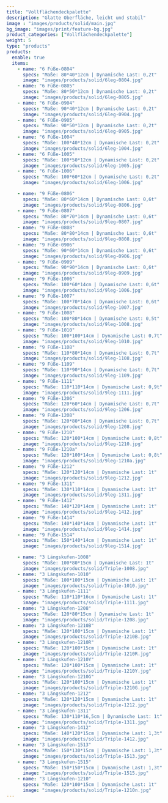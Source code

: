 ```yaml
---
title: "Vollflächendeckpalette"
description: "Glatte Oberfläche, leicht und stabil"
image : "images/products/solid/main.jpg"
bg_image: "images/print/feature-bg.jpg"
product_categories: ["Vollflächendeckpalette"]
weight: 5
type: "products"
products:
  enable: true
  items:
    - name: "6 Füße-0804"
      specs: "Maße: 80*40*12cm | Dynamische Last: 0,2t"
      image: "images/products/solid/6leg-0804.jpg"
    - name: "6 Füße-0805"
      specs: "Maße: 80*50*12cm | Dynamische Last: 0,2t"
      image: "images/products/solid/6leg-0805.jpg"
    - name: "6 Füße-0904"
      specs: "Maße: 90*40*12cm | Dynamische Last: 0,2t"
      image: "images/products/solid/6leg-0904.jpg"
    - name: "6 Füße-0905"
      specs: "Maße: 90*50*12cm | Dynamische Last: 0,2t"
      image: "images/products/solid/6leg-0905.jpg"
    - name: "6 Füße-1004"
      specs: "Maße: 100*40*12cm | Dynamische Last: 0,2t"
      image: "images/products/solid/6leg-1004.jpg"
    - name: "6 Füße-1005"
      specs: "Maße: 100*50*12cm | Dynamische Last: 0,2t"
      image: "images/products/solid/6leg-1005.jpg"
    - name: "6 Füße-1006"
      specs: "Maße: 100*60*12cm | Dynamische Last: 0,2t"
      image: "images/products/solid/6leg-1006.jpg"

    - name: "9 Füße-0806"
      specs: "Maße: 80*60*14cm | Dynamische Last: 0,6t"
      image: "images/products/solid/9leg-0806.jpg"
    - name: "9 Füße-0807"
      specs: "Maße: 80*70*14cm | Dynamische Last: 0,6t"
      image: "images/products/solid/9leg-0807.jpg"
    - name: "9 Füße-0808"
      specs: "Maße: 80*80*14cm | Dynamische Last: 0,6t"
      image: "images/products/solid/9leg-0808.jpg"
    - name: "9 Füße-0906"
      specs: "Maße: 90*60*14cm | Dynamische Last: 0,6t"
      image: "images/products/solid/9leg-0906.jpg"
    - name: "9 Füße-0909"
      specs: "Maße: 90*90*14cm | Dynamische Last: 0,6t"
      image: "images/products/solid/9leg-0909.jpg"
    - name: "9 Füße-1006"
      specs: "Maße: 100*60*14cm | Dynamische Last: 0,6t"
      image: "images/products/solid/9leg-1006.jpg"
    - name: "9 Füße-1007"
      specs: "Maße: 100*70*14cm | Dynamische Last: 0,6t"
      image: "images/products/solid/9leg-1007.jpg"
    - name: "9 Füße-1008"
      specs: "Maße: 100*80*14cm | Dynamische Last: 0,5t"
      image: "images/products/solid/9leg-1008.jpg"
    - name: "9 Füße-1010"
      specs: "Maße: 100*100*14cm | Dynamische Last: 0,7t"
      image: "images/products/solid/9leg-1010.jpg"
    - name: "9 Füße-1108"
      specs: "Maße: 110*80*14cm | Dynamische Last: 0,7t"
      image: "images/products/solid/9leg-1108.jpg"
    - name: "9 Füße-1109"
      specs: "Maße: 110*90*14cm | Dynamische Last: 0,7t"
      image: "images/products/solid/9leg-1109.jpg"
    - name: "9 Füße-1111"
      specs: "Maße: 110*110*14cm | Dynamische Last: 0,9t"
      image: "images/products/solid/9leg-1111.jpg"
    - name: "9 Füße-1206"
      specs: "Maße: 120*60*14cm | Dynamische Last: 0,7t"
      image: "images/products/solid/9leg-1206.jpg"
    - name: "9 Füße-1208"
      specs: "Maße: 120*80*14cm | Dynamische Last: 0,7t"
      image: "images/products/solid/9leg-1208.jpg"
    - name: "9 Füße-1210"
      specs: "Maße: 120*100*14cm | Dynamische Last: 0,8t"
      image: "images/products/solid/9leg-1210.jpg"
    - name: "9 Füße-1210a"
      specs: "Maße: 120*100*14cm | Dynamische Last: 0,8t"
      image: "images/products/solid/9leg-1210a.jpg"
    - name: "9 Füße-1212"
      specs: "Maße: 120*120*14cm | Dynamische Last: 1t"
      image: "images/products/solid/9leg-1212.jpg"
    - name: "9 Füße-1311"
      specs: "Maße: 130*110*14cm | Dynamische Last: 1t"
      image: "images/products/solid/9leg-1311.jpg"
    - name: "9 Füße-1412"
      specs: "Maße: 140*120*14cm | Dynamische Last: 1t"
      image: "images/products/solid/9leg-1412.jpg"
    - name: "9 Füße-1414"
      specs: "Maße: 140*140*14cm | Dynamische Last: 1t"
      image: "images/products/solid/9leg-1414.jpg"
    - name: "9 Füße-1514"
      specs: "Maße: 150*140*14cm | Dynamische Last: 1t"
      image: "images/products/solid/9leg-1514.jpg"

    - name: "3 Längskufen-1008"
      specs: "Maße: 100*80*15cm | Dynamische Last: 1t"
      image: "images/products/solid/Triple-1008.jpg"
    - name: "3 Längskufen-1010"
      specs: "Maße: 100*100*15cm | Dynamische Last: 1t"
      image: "images/products/solid/Triple-1010.jpg"
    - name: "3 Längskufen-1111"
      specs: "Maße: 110*110*16cm | Dynamische Last: 1t"
      image: "images/products/solid/Triple-1111.jpg"
    - name: "3 Längskufen-1208"
      specs: "Maße: 120*80*15cm | Dynamische Last: 1t"
      image: "images/products/solid/Triple-1208.jpg"
    - name: "3 Längskufen-1210B"
      specs: "Maße: 120*100*15cm | Dynamische Last: 1t"
      image: "images/products/solid/Triple-1210B.jpg"
    - name: "3 Längskufen-1210R"
      specs: "Maße: 120*100*15cm | Dynamische Last: 1t"
      image: "images/products/solid/Triple-1210R.jpg"
    - name: "3 Längskufen-1210Y"
      specs: "Maße: 120*100*15cm | Dynamische Last: 1t"
      image: "images/products/solid/Triple-1210Y.jpg"
    - name: "3 Längskufen-1210G"
      specs: "Maße: 120*100*15cm | Dynamische Last: 1t"
      image: "images/products/solid/Triple-1210G.jpg"
    - name: "3 Längskufen-1212"
      specs: "Maße: 120*120*15cm | Dynamische Last: 1t"
      image: "images/products/solid/Triple-1212.jpg"
    - name: "3 Längskufen-1311"
      specs: "Maße: 130*110*16,5cm | Dynamische Last: 1t"
      image: "images/products/solid/Triple-1311.jpg"
    - name: "3 Längskufen-1412"
      specs: "Maße: 140*120*15cm | Dynamische Last: 1,3t"
      image: "images/products/solid/Triple-1412.jpg"
    - name: "3 Längskufen-1513"
      specs: "Maße: 150*130*15cm | Dynamische Last: 1,3t"
      image: "images/products/solid/Triple-1513.jpg"
    - name: "3 Längskufen-1515"
      specs: "Maße: 150*150*15cm | Dynamische Last: 1,3t"
      image: "images/products/solid/Triple-1515.jpg"
    - name: "3 Längskufen-1210"
      specs: "Maße: 120*100*15cm | Dynamische Last: 1t"
      image: "images/products/solid/Triple-1210n.jpg"
---
```

